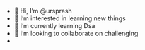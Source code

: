 - 👋 Hi, I’m @ursprash
- 👀 I’m interested in learning new things
- 🌱 I’m currently learning Dsa
- 💞️ I’m looking to collaborate on challenging 
-
<!---
ursprash/ursprash is a ✨ special ✨ repository because its `README.md` (this file) appears on your GitHub profile.
You can click the Preview link to take a look at your changes.
--->
